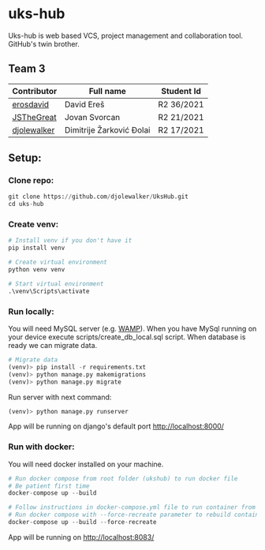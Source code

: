 # uks-hub

Uks-hub is web based VCS, project management and collaboration tool. GitHub's twin brother.

## Team 3
| Contributor | Full name | Student Id |
| ------ | ------ | ------ |
| [erosdavid](https://github.com/erosdavid) |  David Ereš | R2 36/2021 | 
| [JSTheGreat](https://github.com/JSTheGreat) | Jovan Svorcan | R2 21/2021 | 
| [djolewalker](https://github.com/djolewalker) | Dimitrije Žarković Đolai | R2 17/2021 |

## Setup:
### Clone repo:
```python
git clone https://github.com/djolewalker/UksHub.git
cd uks-hub
```
### Create venv:
```python
# Install venv if you don't have it
pip install venv

# Create virtual environment
python venv venv

# Start virtual environment 
.\venv\Scripts\activate
```
### Run locally:
You will need MySQL server (e.g. [WAMP](https://www.wampserver.com/en/)). 
When you have MySql running on your device execute scripts/create_db_local.sql script.
When database is ready we can migrate data.
```python
# Migrate data
(venv)> pip install -r requirements.txt
(venv)> python manage.py makemigrations
(venv)> python manage.py migrate
```
Run server with next command:
```python
(venv)> python manage.py runserver
```
App will be running on django's default port [http://localhost:8000/](http://localhost:8000/)

### Run with docker:
You will need docker installed on your machine.
```python
# Run docker compose from root folder (ukshub) to run docker file
# Be patient first time
docker-compose up --build
```
```python
# Follow instructions in docker-compose.yml file to run container from image on DockerHub 
# Run docker compose with --force-recreate parameter to rebuild container from remote image
docker-compose up --build --force-recreate
```
App will be running on [http://localhost:8083/](http://localhost:8083/)
